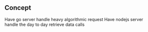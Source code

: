 ## Concept
Have go server handle heavy algorithmic request
Have nodejs server handle the day to day retrieve data calls
